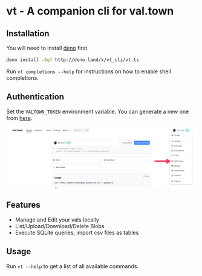 # vt - A companion cli for val.town

## Installation

You will need to install [deno](https://deno.land/) first.

```bash
deno install -Agf http://deno.land/x/vt_cli/vt.ts
```

Run `vt completions --help` for instructions on how to enable shell completions.

## Authentication

Set the `VALTOWN_TOKEN` environment variable. You can generate a new one from [here](https://www.val.town/settings/api).

![Alt text](assets/authentication.png)

## Features

- Manage and Edit your vals locally
- List/Upload/Download/Delete Blobs
- Execute SQLite queries, import csv files as tables

## Usage

Run `vt --help` to get a list of all available commands.
